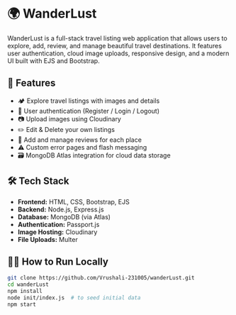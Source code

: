 # 🌍 WanderLust

WanderLust is a full-stack travel listing web application that allows users to explore, add, review, and manage beautiful travel destinations. It features user authentication, cloud image uploads, responsive design, and a modern UI built with EJS and Bootstrap.

## 🚀 Features

- 🏕️ Explore travel listings with images and details
- 🔐 User authentication (Register / Login / Logout)
- 📷 Upload images using Cloudinary
- ✏️ Edit & Delete your own listings
- 💬 Add and manage reviews for each place
- ⚠️ Custom error pages and flash messaging
- 🗃️ MongoDB Atlas integration for cloud data storage

## 🛠️ Tech Stack

- **Frontend:** HTML, CSS, Bootstrap, EJS
- **Backend:** Node.js, Express.js
- **Database:** MongoDB (via Atlas)
- **Authentication:** Passport.js
- **Image Hosting:** Cloudinary
- **File Uploads:** Multer

## 🧑‍💻 How to Run Locally

```bash
git clone https://github.com/Vrushali-231005/wanderLust.git
cd wanderLust
npm install
node init/index.js  # to seed initial data
npm start
